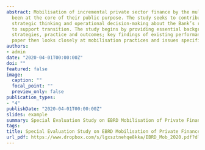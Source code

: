 ```yaml
---
abstract: Mobilisation of incremental private sector finance by the multilateral development institutions has always 
  been at the core of their public purpose. The study seeks to contribute to EBRD's Board and Management understanding, 
  strategic thinking and operational decision-making about the Bank’s role in mobilising additional private capital 
  to support transition. The study begins by providing essential background information, including details on the instruments used, and current MDB 
  strategies, practice and outcomes; key findings of existing performance assessments and evaluations. The balance of the 
  paper then looks closely at mobilisation practices and issues specific to EBRD and opportunities to enhance its performance.
authors:
- admin
date: "2020-04-01T00:00:00Z"
doi: ""
featured: false
image:
  caption: ""
  focal_point: ""
  preview_only: false
publication_types:
- "4"
publishDate: "2020-04-01T00:00:00Z"
slides: example
summary: Special Evaluation Study on EBRD Mobilisation of Private Finance.
tags:
title: Special Evaluation Study on EBRD Mobilisation of Private Finance
url_pdf: https://www.dropbox.com/s/lgxsztnehqe8kka/EBRD_Mob_2020.pdf?dl=0
---
```





